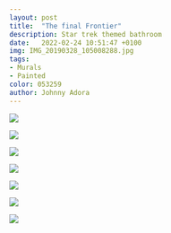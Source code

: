 ```yaml
---
layout: post
title:  "The final Frontier"
description: Star trek themed bathroom
date:   2022-02-24 10:51:47 +0100
img: IMG_20190328_105008288.jpg
tags: 
- Murals
- Painted
color: 053259
author: Johnny Adora
---
```


![]({{site.baseurl}}/images/IMG_20190328_105324773.jpg)

![]({{site.baseurl}}/images/IMG_20190328_105344051.jpg)

![]({{site.baseurl}}/images/IMG_20190328_105409835.jpg)

![]({{site.baseurl}}/images/IMG_20190328_111637144.jpg)

![]({{site.baseurl}}/images/IMG_20190328_105114685.jpg)

![]({{site.baseurl}}/images/IMG_20190328_105026739~2.jpg)

![]({{site.baseurl}}/images/IMG_20190328_105008288.jpg)
